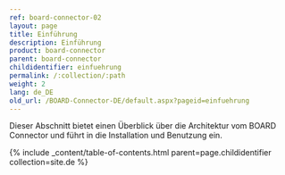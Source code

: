 ```yaml
---
ref: board-connector-02
layout: page
title: Einführung
description: Einführung
product: board-connector
parent: board-connector
childidentifier: einfuehrung
permalink: /:collection/:path
weight: 2
lang: de_DE
old_url: /BOARD-Connector-DE/default.aspx?pageid=einfuehrung
---
```


Dieser Abschnitt bietet einen Überblick über die Architektur vom BOARD Connector und führt in die Installation und Benutzung ein.

{% include _content/table-of-contents.html parent=page.childidentifier collection=site.de %}
